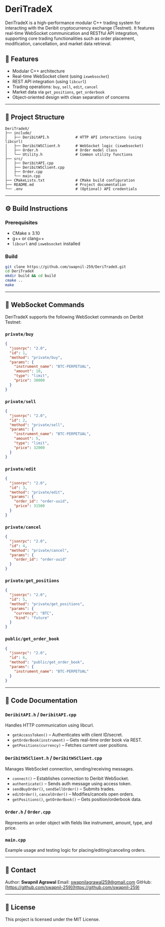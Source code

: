 # DeriTradeX

DeriTradeX is a high-performance modular C++ trading system for interacting with the Deribit cryptocurrency exchange (Testnet). It features real-time WebSocket communication and RESTful API integration, supporting core trading functionalities such as order placement, modification, cancellation, and market data retrieval.

## 🚀 Features

* Modular C++ architecture
* Real-time WebSocket client (using `ixwebsocket`)
* REST API integration (using `libcurl`)
* Trading operations: `buy`, `sell`, `edit`, `cancel`
* Market data via `get_positions`, `get_orderbook`
* Object-oriented design with clean separation of concerns

---

## 📁 Project Structure

```plaintext
DeriTradeX/
├── include/
│   ├── DeribitAPI.h            # HTTP API interactions (using libcurl)
│   ├── DeribitWSClient.h       # WebSocket logic (ixwebsocket)
│   ├── Order.h                 # Order model class
│   └── Utility.h               # Common utility functions
├── src/
│   ├── DeribitAPI.cpp
│   ├── DeribitWSClient.cpp
│   ├── Order.cpp
│   └── main.cpp
├── CMakeLists.txt              # CMake build configuration
├── README.md                   # Project documentation
└── .env                        # (Optional) API credentials
```

---

## ⚙️ Build Instructions

### Prerequisites

* CMake ≥ 3.10
* g++ or clang++
* `libcurl` and `ixwebsocket` installed

### Build

```bash
git clone https://github.com/swapnil-259/DeriTradeX.git
cd DeriTradeX
mkdir build && cd build
cmake ..
make
```

---

## 🔌 WebSocket Commands

DeriTradeX supports the following WebSocket commands on Deribit Testnet:

### `private/buy`

```json
{
  "jsonrpc": "2.0",
  "id": 1,
  "method": "private/buy",
  "params": {
    "instrument_name": "BTC-PERPETUAL",
    "amount": 10,
    "type": "limit",
    "price": 30000
  }
}
```

### `private/sell`

```json
{
  "jsonrpc": "2.0",
  "id": 2,
  "method": "private/sell",
  "params": {
    "instrument_name": "BTC-PERPETUAL",
    "amount": 5,
    "type": "limit",
    "price": 32000
  }
}
```

### `private/edit`

```json
{
  "jsonrpc": "2.0",
  "id": 3,
  "method": "private/edit",
  "params": {
    "order_id": "order-uuid",
    "price": 31500
  }
}
```

### `private/cancel`

```json
{
  "jsonrpc": "2.0",
  "id": 4,
  "method": "private/cancel",
  "params": {
    "order_id": "order-uuid"
  }
}
```

### `private/get_positions`

```json
{
  "jsonrpc": "2.0",
  "id": 5,
  "method": "private/get_positions",
  "params": {
    "currency": "BTC",
    "kind": "future"
  }
}
```

### `public/get_order_book`

```json
{
  "jsonrpc": "2.0",
  "id": 6,
  "method": "public/get_order_book",
  "params": {
    "instrument_name": "BTC-PERPETUAL"
  }
}
```

---

## 🧠 Code Documentation

### `DeribitAPI.h` / `DeribitAPI.cpp`

Handles HTTP communication using libcurl.

* `getAccessToken()` – Authenticates with client ID/secret.
* `getOrderBook(instrument)` – Gets real-time order book via REST.
* `getPositions(currency)` – Fetches current user positions.

### `DeribitWSClient.h` / `DeribitWSClient.cpp`

Manages WebSocket connection, sending/receiving messages.

* `connect()` – Establishes connection to Deribit WebSocket.
* `authenticate()` – Sends auth message using access token.
* `sendBuyOrder()`, `sendSellOrder()` – Submits trades.
* `editOrder()`, `cancelOrder()` – Modifies/cancels open orders.
* `getPositions()`, `getOrderBook()` – Gets position/orderbook data.

### `Order.h` / `Order.cpp`

Represents an order object with fields like instrument, amount, type, and price.

### `main.cpp`

Example usage and testing logic for placing/editing/canceling orders.

---

## 📢 Contact

Author: **Swapnil Agrawal**
Email: [swapnilagrawal259@gmail.com](mailto:swapnilagrawal259@gmail.com)
GitHub: [https://github.com/swapnil-259](https://github.com/swapnil-259)

---

## 📜 License

This project is licensed under the MIT License.
